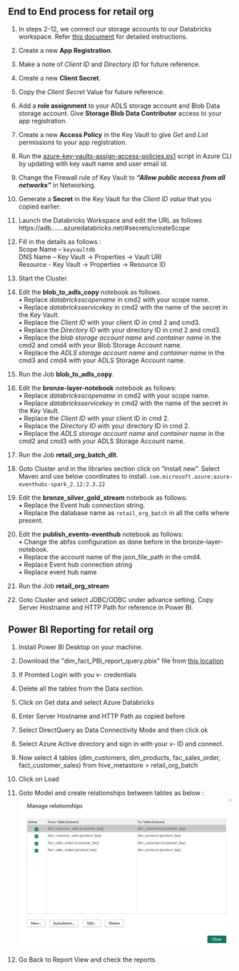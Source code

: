 ## End to End process for retail org

1.	In steps 2-12, we connect our storage accounts to our Databricks workspace. Refer [this document](https://github.com/DatabricksFactory/databricks-migration/blob/dev/steps/access_storage_with_AAD.md) for detailed instructions.
2.	Create a new **App Registration**.
3.	Make a note of *Client ID* and *Directory ID* for future reference.
4.	Create a new **Client Secret**.
5.	Copy the *Client Secret* Value for future reference.
6.	Add a **role assignment** to your ADLS storage account and Blob Data storage account. Give **Storage Blob Data Contributor** access to your app registration.
7.	Create a new **Access Policy** in the Key Vault to give *Get* and *List* permissions to your app registration.
8.	Run the [azure-key-vaults-assign-access-policies.ps1](https://raw.githubusercontent.com/DatabricksFactory/databricks-migration/dev/azure-key-vaults-assign-access-policies.ps1) script in Azure CLI by updating with key vault name and user email id.
9.	Change the Firewall rule of Key Vault to ***“Allow public access from all networks”*** in Networking.
10.	Generate a **Secret** in the Key Vault for the *Client ID value* that you copied earlier.
11.	Launch the Databricks Workspace and edit the URL as follows https://adb.......azuredatabricks.net/#secrets/createScope
12.	Fill in the details as follows :  
Scope Name – `keyvaultdb`  
DNS Name – Key Vault &#8594; Properties &#8594; Vault URI  
Resource - Key Vault &#8594; Properties &#8594;  Resource ID  
13.	Start the Cluster.
14.	Edit the **blob_to_adls_copy** notebook as follows.  
•	Replace *databricksscopename* in cmd2 with your scope name.  
•	Replace *databricksservicekey* in cmd2 with the name of the secret in the Key Vault.  
•	Replace the *Client ID* with your client ID in cmd 2 and cmd3.  
•	Replace the *Directory ID* with your directory ID in cmd 2 and cmd3.  
•	Replace the *blob storage account name* and *container name* in the cmd2 and cmd4 with your Blob Storage Account name.  
•	Replace the *ADLS storage account name* and *container name* in the cmd3 and cmd4 with your ADLS Storage Account name.  
15.	Run the Job **blob_to_adls_copy**.
16.	Edit the **bronze-layer-notebook** notebook as follows:  
•	Replace *databricksscopename* in cmd2 with your scope name.  
•	Replace *databricksservicekey* in cmd2 with the name of the secret in the Key Vault.  
•	Replace the *Client ID* with your client ID in cmd 2.  
•	Replace the *Directory ID* with your directory ID in cmd 2.  
•	Replace the *ADLS storage account name* and *container name* in the cmd2 and cmd3 with your ADLS Storage Account name.  
17.	 Run the Job **retail_org_batch_dlt**.
18.	 Goto Cluster and in the libraries section click on “Install new”. Select Maven and use below coordinates to install.
       ``com.microsoft.azure:azure-eventhubs-spark_2.12:2.3.22``
       
19.	Edit the **bronze_silver_gold_stream** notebook as follows:  
•	Replace the Event hub connection string.  
•	Replace the database name as ``retail_org_batch`` in all the cells where present.  

20.	Edit the **publish_events-eventhub** notebook as follows:  
•	Change the abfss configuration as done before in the bronze-layer-notebook.  
•	Replace the account name of the json_file_path in the cmd4.  
•	Replace Event hub connection string  
•	Replace event hub name  

21.  Run the Job **retail_org_stream**
22.  Goto Cluster and select JDBC/ODBC under advance setting. Copy Server Hostname and HTTP Path for reference in Power BI. 


## Power BI Reporting for retail org
1. Install Power BI Desktop on your machine.
2. Download the "dim_fact_PBI_report_query.pbix" file from [this location](https://github.com/DatabricksFactory/databricks-migration/blob/dev/docs/dim_fact_PBI_report_query.pbix)

3. If Promted Login with you v- credentials
4. Delete all the tables from the Data section.
5. Click on Get data and select Azure Databricks
6. Enter Server Hostname and HTTP Path as copied before
7. Select DirectQuery as Data Connectivity Mode and then click ok
8. Select Azure Active directory and sign in with your v- ID and connect.
9. Now select 4 tables (dim_customers, dim_products, fac_sales_order, fact_customer_sales) from hive_metastore > retail_org_batch
10. Click on Load
11. Goto Model and create relationships between tables as below : 
![e2e](./assets/tablerelationship.jpg "table relationship")
12. Go Back to Report View and check the reports.


